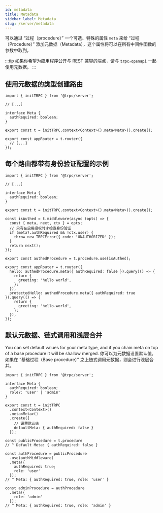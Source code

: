```yaml
---
id: metadata
title: Metadata
sidebar_label: Metadata
slug: /server/metadata
---
```


可以通过 “过程（procedure）” 一个可选、特殊的属性 `meta` 来给 “过程（Procedure）” 添加元数据（Metadata），这个属性将可以在所有中间件函数的参数中取到。

:::tip
如果你希望为应用程序公开与 REST 兼容的端点，请与 [`trpc-openapi`](https://github.com/jlalmes/trpc-openapi) 一起使用元数据。
:::

## 使用元数据的类型创建路由

```tsx
import { initTRPC } from '@trpc/server';

// [...]

interface Meta {
  authRequired: boolean;
}

export const t = initTRPC.context<Context>().meta<Meta>().create();

export const appRouter = t.router({
  // [...]
});
```

## 每个路由都带有身份验证配置的示例

```tsx title='server.ts'
import { initTRPC } from '@trpc/server';

// [...]

interface Meta {
  authRequired: boolean;
}

export const t = initTRPC.context<Context>().meta<Meta>().create();

const isAuthed = t.middleware(async (opts) => {
  const { meta, next, ctx } = opts;
  // 只有在启用授权时才检查身份验证
  if (meta?.authRequired && !ctx.user) {
    throw new TRPCError({ code: 'UNAUTHORIZED' });
  }
  return next();
});

export const authedProcedure = t.procedure.use(isAuthed);

export const appRouter = t.router({
  hello: authedProcedure.meta({ authRequired: false }).query(() => {
    return {
      greeting: 'hello world',
    };
  }),
  protectedHello: authedProcedure.meta({ authRequired: true }).query(() => {
    return {
      greeting: 'hello-world',
    };
  }),
});
```

## 默认元数据、链式调用和浅层合并

You can set default values for your meta type, and if you chain meta on top of a base procedure it will be shallow merged.
你可以为元数据设置默认值，如果在 “基础过程（Base procedure）” 之上链式调用元数据，则会进行浅层合并。

```tsx
import { initTRPC } from '@trpc/server';

interface Meta {
  authRequired: boolean;
  role?: 'user' | 'admin'
}

export const t = initTRPC
  .context<Context>()
  .meta<Meta>()
  .create({
    // 设置默认值
    defaultMeta: { authRequired: false }
  });

const publicProcedure = t.procedure
// ^ Default Meta: { authRequired: false }

const authProcedure = publicProcedure
  .use(authMiddleware)
  .meta({
    authRequired: true;
    role: 'user'
  });
// ^ Meta: { authRequired: true, role: 'user' }

const adminProcedure = authProcedure
  .meta({
    role: 'admin'
  });
// ^ Meta: { authRequired: true, role: 'admin' }
```
